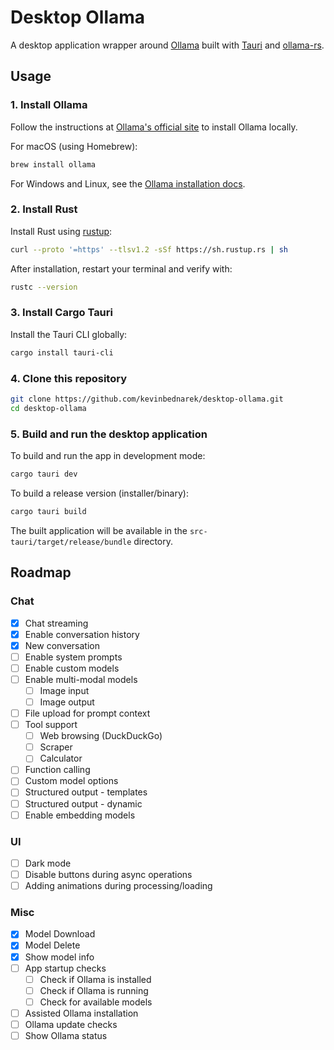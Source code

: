 # Desktop Ollama

A desktop application wrapper around [Ollama](https://ollama.com/) built with [Tauri](https://tauri.app/) and [ollama-rs](https://github.com/pepperoni21/ollama-rs).

## Usage

### 1. Install Ollama

Follow the instructions at [Ollama's official site](https://ollama.com/download) to install Ollama locally.

For macOS (using Homebrew):
```sh
brew install ollama
```

For Windows and Linux, see the [Ollama installation docs](https://ollama.com/download).

### 2. Install Rust

Install Rust using [rustup](https://rustup.rs/):

```sh
curl --proto '=https' --tlsv1.2 -sSf https://sh.rustup.rs | sh
```

After installation, restart your terminal and verify with:
```sh
rustc --version
```

### 3. Install Cargo Tauri

Install the Tauri CLI globally:
```sh
cargo install tauri-cli
```

### 4. Clone this repository

```sh
git clone https://github.com/kevinbednarek/desktop-ollama.git
cd desktop-ollama
```

### 5. Build and run the desktop application

To build and run the app in development mode:
```sh
cargo tauri dev
```

To build a release version (installer/binary):
```sh
cargo tauri build
```
The built application will be available in the `src-tauri/target/release/bundle` directory.

## Roadmap
### Chat
- [x] Chat streaming
- [x] Enable conversation history
- [x] New conversation
- [ ] Enable system prompts
- [ ] Enable custom models
- [ ] Enable multi-modal models
  - [ ] Image input
  - [ ] Image output
- [ ] File upload for prompt context
- [ ] Tool support
  - [ ] Web browsing (DuckDuckGo)
  - [ ] Scraper
  - [ ] Calculator
- [ ] Function calling
- [ ] Custom model options
- [ ] Structured output - templates
- [ ] Structured output - dynamic
- [ ] Enable embedding models
### UI
- [ ] Dark mode
- [ ] Disable buttons during async operations
- [ ] Adding animations during processing/loading
### Misc
- [x] Model Download
- [x] Model Delete
- [x] Show model info
- [ ] App startup checks
  - [ ] Check if Ollama is installed
  - [ ] Check if Ollama is running
  - [ ] Check for available models
- [ ] Assisted Ollama installation
- [ ] Ollama update checks
- [ ] Show Ollama status